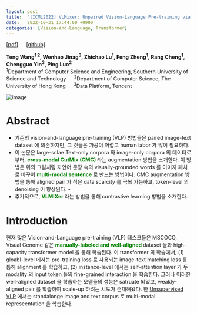 ```yaml
---
layout: post
title:  "[ICML2022] VLMixer: Unpaired Vision-Language Pre-training via Cross-Modal CutMix"
date:   2022-10-31 17:44:00 +0900
categories: [Vision-and-Language, Transformer]
---
```

[[pdf]](https://arxiv.org/pdf/2206.08919.pdf)  &emsp;
[[github]](https://github.com/ttengwang/VLMixer) <br>

**Teng Wang<sup>1 2</sup>, Wenhao Jinag<sup>3</sup>, Zhichao Lu<sup>1</sup>, Feng Zheng<sup>1</sup>, Rang Cheng<sup>1</sup>, Chengguo Yin<sup>3</sup>, Ping Luo<sup>2</sup>**
<br><sup>1</sup>Department of Computer Science and Engineering, Southern University of Science and Technology  &emsp; <sup>2</sup>Department of Computer Science, The University of Hong Kong &emsp; <sup>3</sup>Data Platform, Tencent

![image](https://user-images.githubusercontent.com/42200027/198969481-c5dcb5e8-fd58-4348-bab7-fb94b34169f7.png)

# Abstract
- 기존의 vision-and-language pre-training (VLP) 방법들은 paired image-text dataset 에 의존하지만, 그 것들은 가공이 어렵고 human labor 가 많이 필요하다. 
- 이 논문은 large-sclae Text-only corpora 와 image-only corpora 의 데이터로부터, <span style='color:green;font-weight:bold'> cross-modal CutMix (CMC) </span> 라는 augmentation 방법을 소개한다. 이 방법은 위의 그림처럼 자연어 문장 속의 visually-grounded words 를 이미지 패치로 바꾸어 <span style='color:green;font-weight:bold'> multi-modal sentence </span> 로 만드는 방법이다. CMC augmentation 방법을 통해 aligned pair 가 적은 data scarcity 를 극복 가능하고, token-level 의 denoising 이 향상된다. -
- 추가적으로, <span style='color:green;font-weight:bold'> VLMIXer </span> 라는 방법을 통해 contrastive learning 방법을 소개한다. 

# Introduction 
현재 많은 Vision-and-Language pre-training (VLP) 태스크들은 MSCOCO, Visual Genome 같은 <span style='color:green;font-weight:bold'> manually-labeled and well-aligned </span> dataset 들과 high-capacity transformer model 을 통해 학습된다. 이 transformer 의 학습에서, (1) gloabl-level 에서는 pre-training loss 로 사용되는 image-text matching loss 를 통해 alignment 를 학습하고, (2) instance-level 에서는 self-attention layer 가 두 modality 의 input token 들의 fine-grained interaction 을 학습한다. 그러나 이러한 well-aligned dataset 을 학습하는 모델들의 성능은 satruate 되었고, weakly-aligned pair 를 학습하여 scale-up 하려는 시도가 존재해왔다. 한 [Unsupervised VLP](https://arxiv.org/pdf/2010.12831.pdf) 에서는 standalonge image and text corpus 로 multi-modal represeentation 을 학습한다. 
